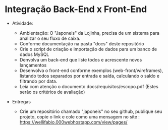 # Integração Back-End x Front-End
- Atividade:
	- Ambientação: O "Japoneis" da Lojinha, precisa de um sistema para analizar o seu fluxo de caixa.
	- Conforme documentação na pasta "docs" deste repositório
	- Crie o script de criação e importação de dados para um banco de dados MySQL
	- Denvolva um back-end que liste todos e acrescente novos lançamentos
	- Desenvolva o front-end conforme exemplos (web-front/wireframes), listando todos separados por entrada e saída, calculando o saldo e filtrando por data.
	- Leia com atenção o documento docs/requisitos/escopo.pdf (Estes serão os critérios de avaliação)
	
- Entregas
	- Crie um repositório chamado "japoneis" no seu github, publique seu projeto, copie o link e cole como uma mensagem no site : https://wellifabio.000webhostapp.com/view/pages/